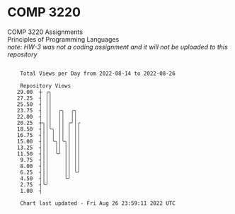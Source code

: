 # COMP 3220
COMP 3220 Assignments  
Principles of Programming Languages  
*note: HW-3 was not a coding assignment and it will not be uploaded to this repository*  

```

    Total Views per Day from 2022-08-14 to 2022-08-26

    Repository Views
   29.00  ┼ ╭╮
   27.25  ┤ ││
   25.50  ┤ ││
   23.75  ┤ ││  ╭╮  ╭╮
   22.00  ┤ ││  ││  ││
   20.25  ┼╮││  ││ ╭╯│╭
   18.50  ┤││╰╮ ││ │ ││
   16.75  ┤││ │ ││ │ ││
   15.00  ┤││ ╰╮│╰╮│ ││
   13.25  ┤││  ││ ││ ││
   11.50  ┤││  ╰╯ ││ ││
    9.75  ┤││     ││ ││
    8.00  ┤││     ││ ││
    6.25  ┤││     ││ ╰╯
    4.50  ┤││     ╰╯
    2.75  ┤╰╯
    1.00  ┤

    Chart last updated - Fri Aug 26 23:59:11 2022 UTC
    
```
